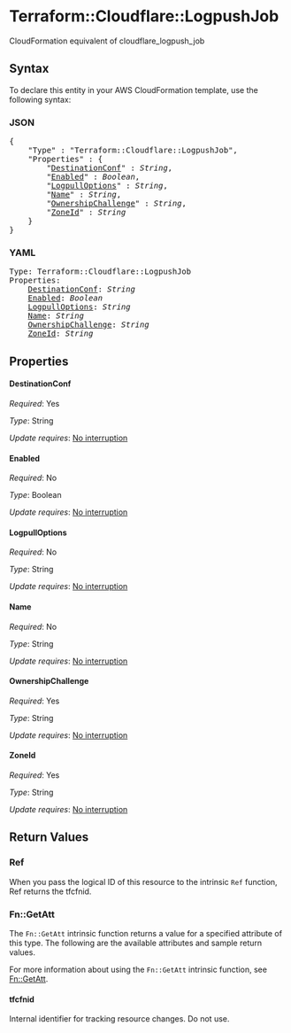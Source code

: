 # Terraform::Cloudflare::LogpushJob

CloudFormation equivalent of cloudflare_logpush_job

## Syntax

To declare this entity in your AWS CloudFormation template, use the following syntax:

### JSON

<pre>
{
    "Type" : "Terraform::Cloudflare::LogpushJob",
    "Properties" : {
        "<a href="#destinationconf" title="DestinationConf">DestinationConf</a>" : <i>String</i>,
        "<a href="#enabled" title="Enabled">Enabled</a>" : <i>Boolean</i>,
        "<a href="#logpulloptions" title="LogpullOptions">LogpullOptions</a>" : <i>String</i>,
        "<a href="#name" title="Name">Name</a>" : <i>String</i>,
        "<a href="#ownershipchallenge" title="OwnershipChallenge">OwnershipChallenge</a>" : <i>String</i>,
        "<a href="#zoneid" title="ZoneId">ZoneId</a>" : <i>String</i>
    }
}
</pre>

### YAML

<pre>
Type: Terraform::Cloudflare::LogpushJob
Properties:
    <a href="#destinationconf" title="DestinationConf">DestinationConf</a>: <i>String</i>
    <a href="#enabled" title="Enabled">Enabled</a>: <i>Boolean</i>
    <a href="#logpulloptions" title="LogpullOptions">LogpullOptions</a>: <i>String</i>
    <a href="#name" title="Name">Name</a>: <i>String</i>
    <a href="#ownershipchallenge" title="OwnershipChallenge">OwnershipChallenge</a>: <i>String</i>
    <a href="#zoneid" title="ZoneId">ZoneId</a>: <i>String</i>
</pre>

## Properties

#### DestinationConf

_Required_: Yes

_Type_: String

_Update requires_: [No interruption](https://docs.aws.amazon.com/AWSCloudFormation/latest/UserGuide/using-cfn-updating-stacks-update-behaviors.html#update-no-interrupt)

#### Enabled

_Required_: No

_Type_: Boolean

_Update requires_: [No interruption](https://docs.aws.amazon.com/AWSCloudFormation/latest/UserGuide/using-cfn-updating-stacks-update-behaviors.html#update-no-interrupt)

#### LogpullOptions

_Required_: No

_Type_: String

_Update requires_: [No interruption](https://docs.aws.amazon.com/AWSCloudFormation/latest/UserGuide/using-cfn-updating-stacks-update-behaviors.html#update-no-interrupt)

#### Name

_Required_: No

_Type_: String

_Update requires_: [No interruption](https://docs.aws.amazon.com/AWSCloudFormation/latest/UserGuide/using-cfn-updating-stacks-update-behaviors.html#update-no-interrupt)

#### OwnershipChallenge

_Required_: Yes

_Type_: String

_Update requires_: [No interruption](https://docs.aws.amazon.com/AWSCloudFormation/latest/UserGuide/using-cfn-updating-stacks-update-behaviors.html#update-no-interrupt)

#### ZoneId

_Required_: Yes

_Type_: String

_Update requires_: [No interruption](https://docs.aws.amazon.com/AWSCloudFormation/latest/UserGuide/using-cfn-updating-stacks-update-behaviors.html#update-no-interrupt)

## Return Values

### Ref

When you pass the logical ID of this resource to the intrinsic `Ref` function, Ref returns the tfcfnid.

### Fn::GetAtt

The `Fn::GetAtt` intrinsic function returns a value for a specified attribute of this type. The following are the available attributes and sample return values.

For more information about using the `Fn::GetAtt` intrinsic function, see [Fn::GetAtt](https://docs.aws.amazon.com/AWSCloudFormation/latest/UserGuide/intrinsic-function-reference-getatt.html).

#### tfcfnid

Internal identifier for tracking resource changes. Do not use.

